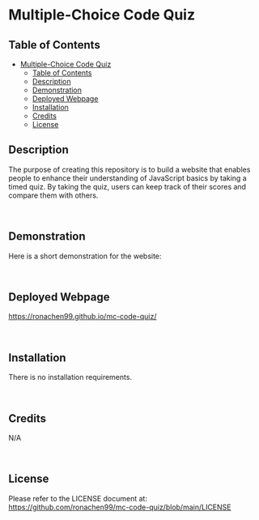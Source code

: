 # Multiple-Choice Code Quiz


## Table of Contents
- [Multiple-Choice Code Quiz](#multiple-choice-code-quiz)
  - [Table of Contents](#table-of-contents)
  - [Description](#description)
  - [Demonstration](#demonstration)
  - [Deployed Webpage](#deployed-webpage)
  - [Installation](#installation)
  - [Credits](#credits)
  - [License](#license)

## Description

The purpose of creating this repository is to build a website that enables people to enhance their understanding of JavaScript basics by taking a timed quiz. By taking the quiz, users can keep track of their scores and compare them with others.

<br>

## Demonstration

Here is a short demonstration for the website:

<br>

## Deployed Webpage

https://ronachen99.github.io/mc-code-quiz/

<br>

## Installation

There is no installation requirements.

<br>

## Credits

N/A

<br>

## License

Please refer to the LICENSE document at: https://github.com/ronachen99/mc-code-quiz/blob/main/LICENSE
